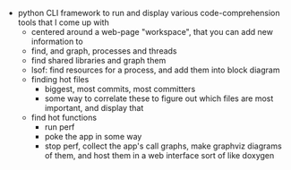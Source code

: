 * python CLI framework to run and display various code-comprehension tools that I come up with
    * centered around a web-page "workspace", that you can add new information to
    * find, and graph, processes and threads
    * find shared libraries and graph them
    * lsof: find resources for a process, and add them into block diagram
    * finding hot files
        * biggest, most commits, most committers
        * some way to correlate these to figure out which files are most important, and display that
    * find hot functions
        * run perf
        * poke the app in some way
        * stop perf, collect the app's call graphs, make graphviz diagrams of them, and host them in a web interface sort of like doxygen